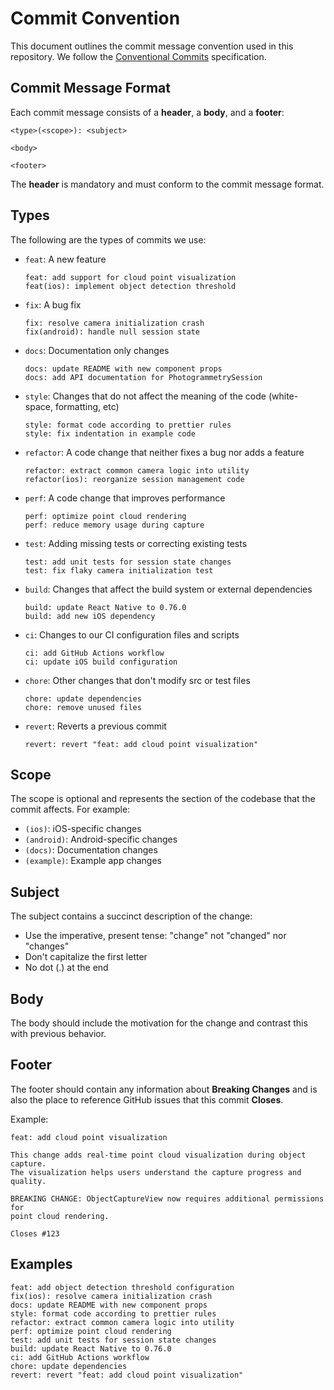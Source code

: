 # Commit Convention

This document outlines the commit message convention used in this repository. We follow the [Conventional Commits](https://www.conventionalcommits.org/) specification.

## Commit Message Format

Each commit message consists of a **header**, a **body**, and a **footer**:

```
<type>(<scope>): <subject>

<body>

<footer>
```

The **header** is mandatory and must conform to the commit message format.

## Types

The following are the types of commits we use:

- `feat`: A new feature
  ```
  feat: add support for cloud point visualization
  feat(ios): implement object detection threshold
  ```

- `fix`: A bug fix
  ```
  fix: resolve camera initialization crash
  fix(android): handle null session state
  ```

- `docs`: Documentation only changes
  ```
  docs: update README with new component props
  docs: add API documentation for PhotogrammetrySession
  ```

- `style`: Changes that do not affect the meaning of the code (white-space, formatting, etc)
  ```
  style: format code according to prettier rules
  style: fix indentation in example code
  ```

- `refactor`: A code change that neither fixes a bug nor adds a feature
  ```
  refactor: extract common camera logic into utility
  refactor(ios): reorganize session management code
  ```

- `perf`: A code change that improves performance
  ```
  perf: optimize point cloud rendering
  perf: reduce memory usage during capture
  ```

- `test`: Adding missing tests or correcting existing tests
  ```
  test: add unit tests for session state changes
  test: fix flaky camera initialization test
  ```

- `build`: Changes that affect the build system or external dependencies
  ```
  build: update React Native to 0.76.0
  build: add new iOS dependency
  ```

- `ci`: Changes to our CI configuration files and scripts
  ```
  ci: add GitHub Actions workflow
  ci: update iOS build configuration
  ```

- `chore`: Other changes that don't modify src or test files
  ```
  chore: update dependencies
  chore: remove unused files
  ```

- `revert`: Reverts a previous commit
  ```
  revert: revert "feat: add cloud point visualization"
  ```

## Scope

The scope is optional and represents the section of the codebase that the commit affects. For example:
- `(ios)`: iOS-specific changes
- `(android)`: Android-specific changes
- `(docs)`: Documentation changes
- `(example)`: Example app changes

## Subject

The subject contains a succinct description of the change:
- Use the imperative, present tense: "change" not "changed" nor "changes"
- Don't capitalize the first letter
- No dot (.) at the end

## Body

The body should include the motivation for the change and contrast this with previous behavior.

## Footer

The footer should contain any information about **Breaking Changes** and is also the place to reference GitHub issues that this commit **Closes**.

Example:
```
feat: add cloud point visualization

This change adds real-time point cloud visualization during object capture.
The visualization helps users understand the capture progress and quality.

BREAKING CHANGE: ObjectCaptureView now requires additional permissions for
point cloud rendering.

Closes #123
```

## Examples

```
feat: add object detection threshold configuration
fix(ios): resolve camera initialization crash
docs: update README with new component props
style: format code according to prettier rules
refactor: extract common camera logic into utility
perf: optimize point cloud rendering
test: add unit tests for session state changes
build: update React Native to 0.76.0
ci: add GitHub Actions workflow
chore: update dependencies
revert: revert "feat: add cloud point visualization"
``` 